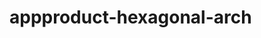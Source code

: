  # appproduct-hexagonal-arch                 
            
         
                      
        
               
                 
              
                      
      
       
         
   
   
  
 

